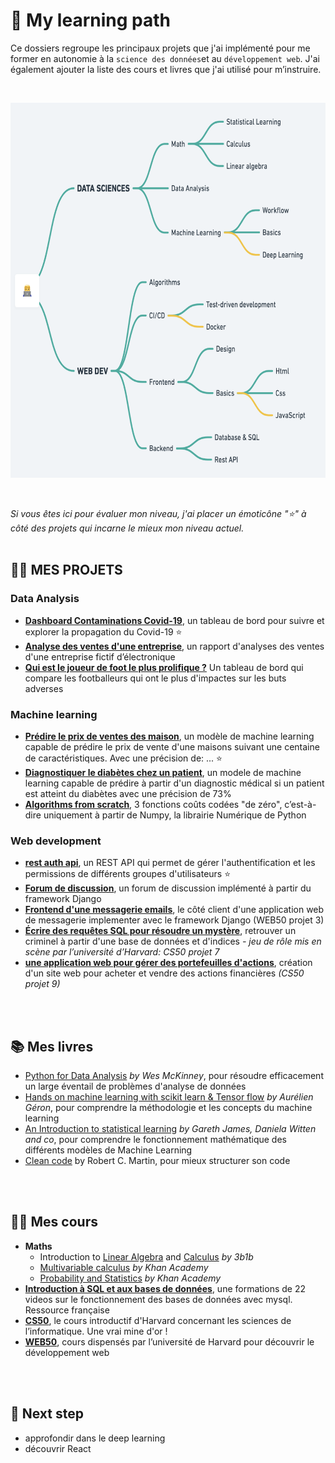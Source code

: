 # 🧠 My learning path
Ce dossiers regroupe les principaux projets que j'ai implémenté pour me former en autonomie à la `science des données`et au `développement web`. J'ai  également ajouter la liste des cours et livres que j'ai utilisé pour m’instruire. 

<br>
<p align="center">
  <img src="img/learning_map.png" alt="learning_map" height="600">
</p>
<br>

*Si vous êtes ici pour évaluer mon niveau, j'ai placer un émoticône "⭐️"  à côté des projets qui incarne le mieux mon niveau actuel.* 
<br>
<br>


## 👨‍💻 MES PROJETS

### Data Analysis
- **[Dashboard Contaminations Covid-19]()**, un tableau de bord pour suivre et explorer la propagation du Covid-19 ⭐️ 
- **[Analyse des ventes d'une entreprise]()**, un rapport d'analyses des ventes d'une entreprise fictif d’électronique
- **[Qui est le joueur de foot le plus prolifique ?]()** Un tableau de bord qui compare les footballeurs qui ont le plus d'impactes sur les buts adverses 

    
### Machine learning
- **[Prédire le prix de ventes des maison]()**, un modèle de machine learning capable de prédire le prix de vente d'une maisons suivant une centaine de caractéristiques. Avec une précision de: ... ⭐️
- **[Diagnostiquer le diabètes chez un patient]()**, un modele de machine learning capable de prédire à partir d'un diagnostic médical si un patient est atteint du diabètes avec une précision de 73% 
- **[Algorithms from scratch]()**, 3 fonctions coûts codées "de zéro", c’est-à-dire uniquement  à partir de Numpy, la librairie Numérique de Python

    
### Web development
- **[rest auth api]()**, un REST API qui permet de gérer l'authentification et les permissions de différents groupes d'utilisateurs ⭐️
- **[Forum de discussion]()**, un forum de discussion implémenté à partir du framework Django
- **[Frontend d'une messagerie emails]()**, le côté client d'une application web de messagerie implementer avec le framework Django (WEB50 projet 3)
- **[Écrire des requêtes SQL pour résoudre un mystère]()**, retrouver un criminel à partir d'une base de données et d'indices *- jeu de rôle mis en scène par l’université d’Harvard: CS50 projet 7*
- **[une application web pour gérer des portefeuilles d'actions]()**, création d'un site web pour acheter et vendre des actions financières  *(CS50 projet 9)* 
<br>
<br>

## 📚 Mes livres
- [Python for Data Analysis](https://www.oreilly.com/library/view/python-for-data/9781449323592/) *by Wes McKinney*, pour résoudre efficacement un large éventail de problèmes d'analyse de données
- [Hands on machine learning with scikit learn & Tensor flow](https://www.amazon.fr/Hands-Machine-Learning-Scikit-learn-Tensorflow-dp-1492032646/dp/1492032646/ref=dp_ob_title_bk) *by Aurélien Géron*, pour comprendre la méthodologie et les concepts du machine learning
- [An Introduction to statistical learning](https://www.statlearning.com/) *by Gareth James, Daniela Witten and co*, pour comprendre le fonctionnement mathématique des différents modèles de Machine Learning 
- [Clean code](https://www.amazon.com/Clean-Code-Handbook-Software-Craftsmanship/dp/0132350882) by Robert C. Martin, pour mieux structurer son code
<br>
<br>

## 👩‍🏫 Mes cours
- **Maths**
    - Introduction to [Linear Algebra](https://www.youtube.com/playlist?list=PLZHQObOWTQDPD3MizzM2xVFitgF8hE_ab) and [Calculus](https://www.youtube.com/playlist?list=PLZHQObOWTQDMsr9K-rj53DwVRMYO3t5Yr) *by 3b1b*
    - [Multivariable calculus](https://www.khanacademy.org/math/multivariable-calculus) *by* *Khan Academy*
    - [Probability and Statistics](https://www.khanacademy.org/math/statistics-probability) *by Khan Academy*
- **[Introduction à SQL et aux bases de données](https://www.youtube.com/watch?v=3KwmNNucIjA&list=PLrSOXFDHBtfGl66sXijiN8SU9YJaM_EQg)**, une formations de 22 videos sur le fonctionnement des bases de données avec mysql. Ressource française 
- **[CS50](https://cs50.harvard.edu/x/2021/)**, le cours introductif d'Harvard concernant les sciences de l’informatique. Une vrai mine d'or !  
- **[WEB50](https://cs50.harvard.edu/web/2020/)**, cours dispensés par l’université de Harvard pour découvrir le développement web
<br>
<br>

## 🚀 Next step
- approfondir dans le deep learning
- découvrir React
